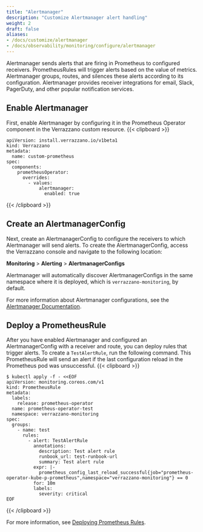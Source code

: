 ```yaml
---
title: "Alertmanager"
description: "Customize Alertmanager alert handling"
weight: 2
draft: false
aliases:
- /docs/customize/alertmanager
- /docs/observability/monitoring/configure/alertmanager
---
```

Alertmanager sends alerts that are firing in Prometheus to configured receivers.
PrometheusRules will trigger alerts based on the value of metrics.
Alertmanager groups, routes, and silences these alerts according to its configuration.
Alertmanager provides receiver integrations for email, Slack, PagerDuty, and other popular notification services.

## Enable Alertmanager

First, enable Alertmanager by configuring it in the Prometheus Operator component
in the Verrazzano custom resource.
{{< clipboard >}}
<div class="highlight">

   ```
   apiVersion: install.verrazzano.io/v1beta1
   kind: Verrazzano
   metadata:
     name: custom-prometheus
   spec:
     components:
       prometheusOperator:
         overrides:
           - values:
               alertmanager:
                 enabled: true
   ```

</div>
{{< /clipboard >}}

## Create an AlertmanagerConfig

Next, create an AlertmanagerConfig to configure the receivers to which Alertmanager will send alerts.
To create the AlertmanagerConfig, access the Verrazzano console and navigate to the following location:

**Monitoring** > **Alerting** > **AlertmanagerConfigs**

Alertmanager will automatically discover AlertmanagerConfigs in the same namespace where it is deployed,
which is `verrazzano-monitoring`, by default.

For more information about Alertmanager configurations, see the [Alertmanager Documentation](https://prometheus.io/docs/alerting/latest/configuration/).

## Deploy a PrometheusRule

After you have enabled Alertmanager and configured an AlertmanagerConfig with a receiver and route,
you can deploy rules that trigger alerts.
To create a `TestAlertRule`, run the following command.
This PrometheusRule will send an alert if the last configuration reload in the Prometheus pod was unsuccessful.
{{< clipboard >}}
<div class="highlight">

```
$ kubectl apply -f - <<EOF
apiVersion: monitoring.coreos.com/v1
kind: PrometheusRule
metadata:
  labels:
    release: prometheus-operator
  name: prometheus-operator-test
  namespace: verrazzano-monitoring
spec:
  groups:
    - name: test
      rules:
        - alert: TestAlertRule
          annotations:
            description: Test alert rule
            runbook_url: test-runbook-url
            summary: Test alert rule
          expr: |-
            prometheus_config_last_reload_successful{job="prometheus-operator-kube-p-prometheus",namespace="verrazzano-monitoring"} == 0
          for: 10m
          labels:
            severity: critical
EOF
```
</div>
{{< /clipboard >}}

For more information, see [Deploying Prometheus Rules](https://github.com/prometheus-operator/prometheus-operator/blob/main/Documentation/user-guides/alerting.md#deploying-prometheus-rules).
